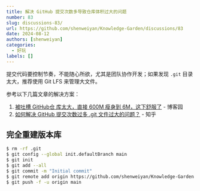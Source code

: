 ```yaml
---
title: 解决 GitHub 提交次数多导致仓库体积过大的问题
number: 83
slug: discussions-83/
url: https://github.com/shenweiyan/Knowledge-Garden/discussions/83
date: 2024-08-12
authors: [shenweiyan]
categories: 
  - 好玩
labels: []
---
```


提交代码要控制节奏，不能随心所欲，尤其是团队协作开发；如果发现 `.git` 目录太大，推荐使用 Git LFS 来管理大文件。

<!-- more -->

参考以下几篇文章的解决方案：

1. [被吐槽 GitHub仓 库太大，直接 600M 瘦身到 6M，这下舒服了](https://www.cnblogs.com/chengxy-nds/p/17306115.html) - 博客园
2. [如何解决 GitHub 提交次数过多 .git 文件过大的问题？](https://www.zhihu.com/question/29769130) - 知乎

## 完全重建版本库

```bash
$ rm -rf .git
$ git config --global init.defaultBranch main
$ git init
$ git add --all
$ git commit -m "Initial commit"
$ git remote add origin https://github.com/shenweiyan/Knowledge-Garden.git
$ git push -f -u origin main
```

<script src="https://giscus.app/client.js"
	data-repo="shenweiyan/Knowledge-Garden"
	data-repo-id="R_kgDOKgxWlg"
	data-mapping="number"
	data-term="83"
	data-reactions-enabled="1"
	data-emit-metadata="0"
	data-input-position="bottom"
	data-theme="light"
	data-lang="zh-CN"
	crossorigin="anonymous"
	async>
</script>
